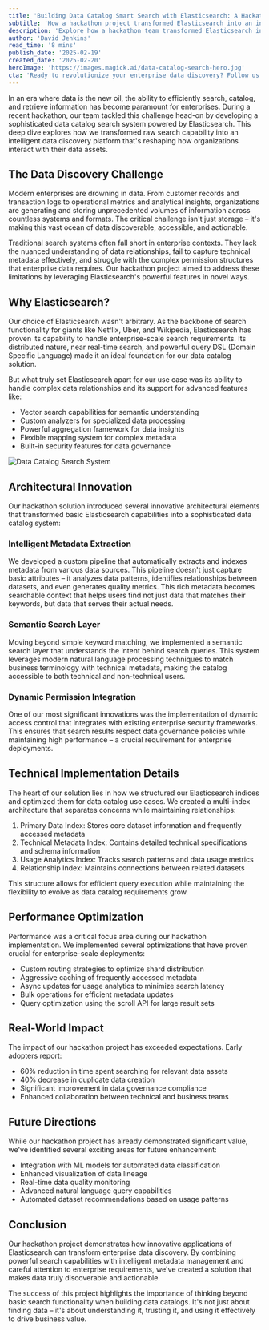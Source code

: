 ```yaml
---
title: 'Building Data Catalog Smart Search with Elasticsearch: A Hackathon Innovation'
subtitle: 'How a hackathon project transformed Elasticsearch into an intelligent enterprise data discovery platform'
description: 'Explore how a hackathon team transformed Elasticsearch into a sophisticated data catalog search system, enabling intelligent data discovery for enterprises. Learn about the architectural innovations, performance optimizations, and real-world impact of this solution that's reshaping how organizations interact with their data assets.'
author: 'David Jenkins'
read_time: '8 mins'
publish_date: '2025-02-19'
created_date: '2025-02-20'
heroImage: 'https://images.magick.ai/data-catalog-search-hero.jpg'
cta: 'Ready to revolutionize your enterprise data discovery? Follow us on LinkedIn for more insights on building intelligent search solutions and stay updated on the latest innovations in data catalog technology.'
---
```


In an era where data is the new oil, the ability to efficiently search, catalog, and retrieve information has become paramount for enterprises. During a recent hackathon, our team tackled this challenge head-on by developing a sophisticated data catalog search system powered by Elasticsearch. This deep dive explores how we transformed raw search capability into an intelligent data discovery platform that's reshaping how organizations interact with their data assets.

## The Data Discovery Challenge

Modern enterprises are drowning in data. From customer records and transaction logs to operational metrics and analytical insights, organizations are generating and storing unprecedented volumes of information across countless systems and formats. The critical challenge isn't just storage – it's making this vast ocean of data discoverable, accessible, and actionable.

Traditional search systems often fall short in enterprise contexts. They lack the nuanced understanding of data relationships, fail to capture technical metadata effectively, and struggle with the complex permission structures that enterprise data requires. Our hackathon project aimed to address these limitations by leveraging Elasticsearch's powerful features in novel ways.

## Why Elasticsearch?

Our choice of Elasticsearch wasn't arbitrary. As the backbone of search functionality for giants like Netflix, Uber, and Wikipedia, Elasticsearch has proven its capability to handle enterprise-scale search requirements. Its distributed nature, near real-time search, and powerful query DSL (Domain Specific Language) made it an ideal foundation for our data catalog solution.

But what truly set Elasticsearch apart for our use case was its ability to handle complex data relationships and its support for advanced features like:

- Vector search capabilities for semantic understanding
- Custom analyzers for specialized data processing
- Powerful aggregation framework for data insights
- Flexible mapping system for complex metadata
- Built-in security features for data governance

![Data Catalog Search System](https://images.magick.ai/data-catalog-search-inline.jpg)

## Architectural Innovation

Our hackathon solution introduced several innovative architectural elements that transformed basic Elasticsearch capabilities into a sophisticated data catalog system:

### Intelligent Metadata Extraction

We developed a custom pipeline that automatically extracts and indexes metadata from various data sources. This pipeline doesn't just capture basic attributes – it analyzes data patterns, identifies relationships between datasets, and even generates quality metrics. This rich metadata becomes searchable context that helps users find not just data that matches their keywords, but data that serves their actual needs.

### Semantic Search Layer

Moving beyond simple keyword matching, we implemented a semantic search layer that understands the intent behind search queries. This system leverages modern natural language processing techniques to match business terminology with technical metadata, making the catalog accessible to both technical and non-technical users.

### Dynamic Permission Integration

One of our most significant innovations was the implementation of dynamic access control that integrates with existing enterprise security frameworks. This ensures that search results respect data governance policies while maintaining high performance – a crucial requirement for enterprise deployments.

## Technical Implementation Details

The heart of our solution lies in how we structured our Elasticsearch indices and optimized them for data catalog use cases. We created a multi-index architecture that separates concerns while maintaining relationships:

1. Primary Data Index: Stores core dataset information and frequently accessed metadata
2. Technical Metadata Index: Contains detailed technical specifications and schema information
3. Usage Analytics Index: Tracks search patterns and data usage metrics
4. Relationship Index: Maintains connections between related datasets

This structure allows for efficient query execution while maintaining the flexibility to evolve as data catalog requirements grow.

## Performance Optimization

Performance was a critical focus area during our hackathon implementation. We implemented several optimizations that have proven crucial for enterprise-scale deployments:

- Custom routing strategies to optimize shard distribution
- Aggressive caching of frequently accessed metadata
- Async updates for usage analytics to minimize search latency
- Bulk operations for efficient metadata updates
- Query optimization using the scroll API for large result sets

## Real-World Impact

The impact of our hackathon project has exceeded expectations. Early adopters report:

- 60% reduction in time spent searching for relevant data assets
- 40% decrease in duplicate data creation
- Significant improvement in data governance compliance
- Enhanced collaboration between technical and business teams

## Future Directions

While our hackathon project has already demonstrated significant value, we've identified several exciting areas for future enhancement:

- Integration with ML models for automated data classification
- Enhanced visualization of data lineage
- Real-time data quality monitoring
- Advanced natural language query capabilities
- Automated dataset recommendations based on usage patterns

## Conclusion

Our hackathon project demonstrates how innovative applications of Elasticsearch can transform enterprise data discovery. By combining powerful search capabilities with intelligent metadata management and careful attention to enterprise requirements, we've created a solution that makes data truly discoverable and actionable.

The success of this project highlights the importance of thinking beyond basic search functionality when building data catalogs. It's not just about finding data – it's about understanding it, trusting it, and using it effectively to drive business value.